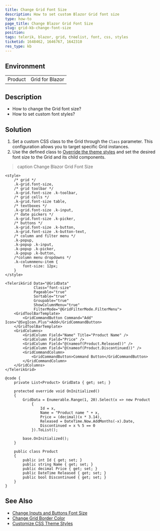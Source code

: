 ```yaml
---
title: Change Grid Font Size
description: How to set custom Blazor Grid font size
type: how-to
page_title: Change Blazor Grid Font Size
slug: grid-kb-change-font-size
position: 
tags: telerik, blazor, grid, treelist, font, css, styles
ticketid: 1648462, 1646767, 1642310
res_type: kb
---
```


## Environment

<table>
    <tbody>
        <tr>
            <td>Product</td>
            <td>Grid for Blazor</td>
        </tr>
    </tbody>
</table>

## Description

* How to change the Grid font size? 
* How to set custom font styles?

## Solution

1. Set a custom CSS class to the Grid through the `Class` parameter. This configuration allows you to target specific Grid instances.
2. Use the defined class to [Override the theme styles](slug:themes-override) and set the desired font size to the Grid and its child components.

>caption Change Blazor Grid Font Size

````RAZOR
<style>
    /* grid */
    .k-grid.font-size,
    /* grid toolbar */
    .k-grid.font-size .k-toolbar,
    /* grid cells */
    .k-grid.font-size table,
    /* textboxes */
    .k-grid.font-size .k-input,
    /* date pickers */
    .k-grid.font-size .k-picker,
    /* buttons */
    .k-grid.font-size .k-button,
    .k-grid.font-size .k-button-text,
    /* column and filter menu */
    .k-popup,
    .k-popup .k-input,
    .k-popup .k-picker,
    .k-popup .k-button,
    /*column menu dropdowns */
    .k-columnmenu-item {
        font-size: 12px;
    }
</style>

<TelerikGrid Data="@GridData"
             Class="font-size"
             Pageable="true"
             Sortable="true"
             Groupable="true"
             ShowColumnMenu="true"
             FilterMode="@GridFilterMode.FilterMenu">
    <GridToolBarTemplate>
        <GridCommandButton Command="Add" Icon="@SvgIcon.Plus">Add</GridCommandButton>
    </GridToolBarTemplate>
    <GridColumns>
        <GridColumn Field="Name" Title="Product Name" />
        <GridColumn Field="Price" />
        <GridColumn Field="@(nameof(Product.Released))" />
        <GridColumn Field="@(nameof(Product.Discontinued))" />
        <GridCommandColumn>
            <GridCommandButton>Command Button</GridCommandButton>
        </GridCommandColumn>
    </GridColumns>
</TelerikGrid>

@code {
    private List<Product> GridData { get; set; }

    protected override void OnInitialized()
    {
        GridData = Enumerable.Range(1, 20).Select(x => new Product
            {
                Id = x,
                Name = "Product name " + x,
                Price = (decimal)(x * 3.14),
                Released = DateTime.Now.AddMonths(-x).Date,
                Discontinued = x % 5 == 0
            }).ToList();

        base.OnInitialized();
    }

    public class Product
    {
        public int Id { get; set; }
        public string Name { get; set; }
        public decimal Price { get; set; }
        public DateTime Released { get; set; }
        public bool Discontinued { get; set; }
    }
}
````

## See Also

* [Change Inputs and Buttons Font Size](slug:inputs-kb-change-font-size)
* [Change Grid Border Color](slug:grid-kb-change-border-color)
* [Customize CSS Theme Styles](slug:themes-override)
